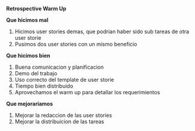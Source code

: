 ﻿**Retrospective Warm Up**

**Que hicimos mal**

1. Hicimos user stories demas, que podrian haber sido sub tareas de otra user storie
2. Pusimos dos user stories con un mismo beneficio

**Que hicimos bien**

1. Buena comunicacion y planificacion
2. Demo del trabajo
3. Uso correcto del template de user storie
4. Tiempo bien distribuido
5. Aprovechamos el warm up para detallar los requerimientos

**Que mejorariamos**

1. Mejorar la redaccion de las user stories
2. Mejorar la distribuicion de las tareas